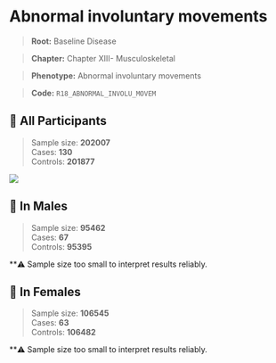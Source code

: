 # Abnormal involuntary movements

> **Root:** Baseline Disease  

> **Chapter:** Chapter XIII- Musculoskeletal  

> **Phenotype:** Abnormal involuntary movements  

> **Code:** `R18_ABNORMAL_INVOLU_MOVEM`

## 🧪 All Participants  
> Sample size: **202007**  
> Cases: **130**  
> Controls: **201877**
<img src="/Disease/Figures/ALL/Baseline/R18_ABNORMAL_INVOLU_MOVEM.png"/>
<CsvTable src="/public/Disease/Data/ALL/Baseline/LG_R18_ABNORMAL_INVOLU_MOVEM.csv" label="🔍 View full results" />

## 👨 In Males  
> Sample size: **95462**  
> Cases: **67**  
> Controls: **95395**

**⚠️ Sample size too small to interpret results reliably.

## 👩 In Females  
> Sample size: **106545**  
> Cases: **63**  
> Controls: **106482**

**⚠️ Sample size too small to interpret results reliably.
